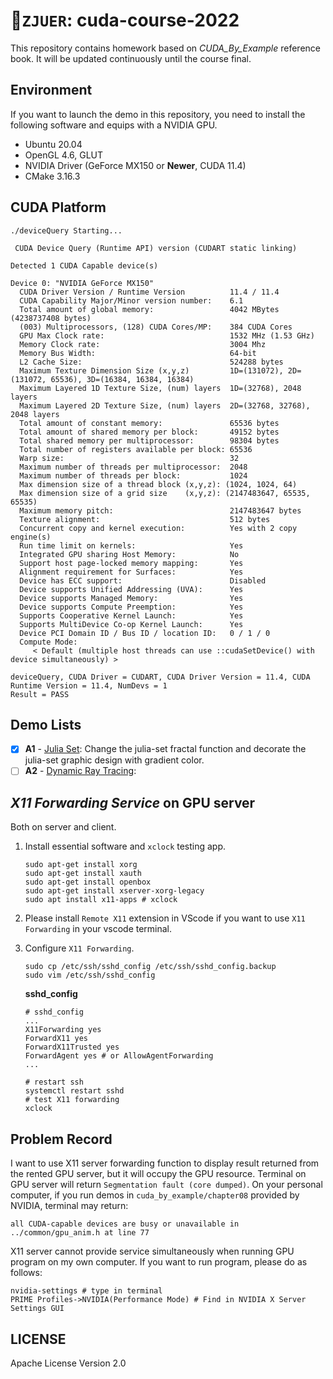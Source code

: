 # :rocket:`ZJUER`: cuda-course-2022

This repository contains homework based on _CUDA_By_Example_ reference book. It will be updated continuously until the course final.

## Environment
If you want to launch the demo in this repository, you need to install the following software and equips with a NVIDIA GPU.
- Ubuntu 20.04
- OpenGL 4.6, GLUT
- NVIDIA Driver (GeForce MX150 or **Newer**, CUDA 11.4)
- CMake 3.16.3

## CUDA Platform
```shell
./deviceQuery Starting...

 CUDA Device Query (Runtime API) version (CUDART static linking)

Detected 1 CUDA Capable device(s)

Device 0: "NVIDIA GeForce MX150"
  CUDA Driver Version / Runtime Version          11.4 / 11.4
  CUDA Capability Major/Minor version number:    6.1
  Total amount of global memory:                 4042 MBytes (4238737408 bytes)
  (003) Multiprocessors, (128) CUDA Cores/MP:    384 CUDA Cores
  GPU Max Clock rate:                            1532 MHz (1.53 GHz)
  Memory Clock rate:                             3004 Mhz
  Memory Bus Width:                              64-bit
  L2 Cache Size:                                 524288 bytes
  Maximum Texture Dimension Size (x,y,z)         1D=(131072), 2D=(131072, 65536), 3D=(16384, 16384, 16384)
  Maximum Layered 1D Texture Size, (num) layers  1D=(32768), 2048 layers
  Maximum Layered 2D Texture Size, (num) layers  2D=(32768, 32768), 2048 layers
  Total amount of constant memory:               65536 bytes
  Total amount of shared memory per block:       49152 bytes
  Total shared memory per multiprocessor:        98304 bytes
  Total number of registers available per block: 65536
  Warp size:                                     32
  Maximum number of threads per multiprocessor:  2048
  Maximum number of threads per block:           1024
  Max dimension size of a thread block (x,y,z): (1024, 1024, 64)
  Max dimension size of a grid size    (x,y,z): (2147483647, 65535, 65535)
  Maximum memory pitch:                          2147483647 bytes
  Texture alignment:                             512 bytes
  Concurrent copy and kernel execution:          Yes with 2 copy engine(s)
  Run time limit on kernels:                     Yes
  Integrated GPU sharing Host Memory:            No
  Support host page-locked memory mapping:       Yes
  Alignment requirement for Surfaces:            Yes
  Device has ECC support:                        Disabled
  Device supports Unified Addressing (UVA):      Yes
  Device supports Managed Memory:                Yes
  Device supports Compute Preemption:            Yes
  Supports Cooperative Kernel Launch:            Yes
  Supports MultiDevice Co-op Kernel Launch:      Yes
  Device PCI Domain ID / Bus ID / location ID:   0 / 1 / 0
  Compute Mode:
     < Default (multiple host threads can use ::cudaSetDevice() with device simultaneously) >

deviceQuery, CUDA Driver = CUDART, CUDA Driver Version = 11.4, CUDA Runtime Version = 11.4, NumDevs = 1
Result = PASS
```

## Demo Lists
- [x] **A1** - [Julia Set](A1/README.md): Change the julia-set fractal function and decorate the julia-set graphic design with gradient color.
- [ ] **A2** - [Dynamic Ray Tracing](A2/README.md):

## _X11 Forwarding Service_ on GPU server
Both on server and client.
1. Install essential software and `xclock` testing app.
    ```shell
    sudo apt-get install xorg
    sudo apt-get install xauth
    sudo apt-get install openbox
    sudo apt-get install xserver-xorg-legacy
    sudo apt install x11-apps # xclock
    ```
2. Please install `Remote X11` extension in VScode if you want to use `X11 Forwarding` in your vscode terminal.
3. Configure `X11 Forwarding`.
    ```shell
    sudo cp /etc/ssh/sshd_config /etc/ssh/sshd_config.backup
    sudo vim /etc/ssh/sshd_config
    ```
    **sshd_config**
    ```vim
    # sshd_config
    ...
    X11Forwarding yes
    ForwardX11 yes
    ForwardX11Trusted yes
    ForwardAgent yes # or AllowAgentForwarding
    ...
    ```

    ```shell
    # restart ssh
    systemctl restart sshd
    # test X11 forwarding
    xclock
    ```

## Problem Record
I want to use X11 server forwarding function to display result returned from the rented GPU server, but it will occupy the GPU resource. Terminal on GPU server will return `Segmentation fault (core dumped)`. On your personal computer, if you run demos in `cuda_by_example/chapter08` provided by NVIDIA, terminal may return:
```shell
all CUDA-capable devices are busy or unavailable in ../common/gpu_anim.h at line 77
``` 

X11 server cannot provide service simultaneously when running GPU program on my own computer. If you want to run program, please do as follows:
```shell
nvidia-settings # type in terminal
PRIME Profiles->NVIDIA(Performance Mode) # Find in NVIDIA X Server Settings GUI
```


## LICENSE
Apache License Version 2.0
